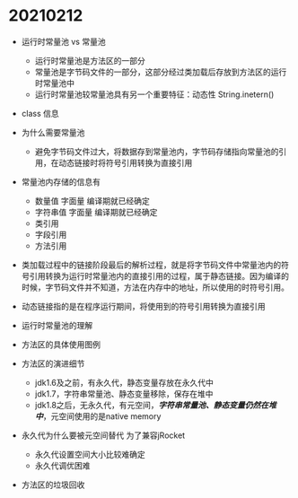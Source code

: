 # 20210212

+ 运行时常量池 vs 常量池
    + 运行时常量池是方法区的一部分
    + 常量池是字节码文件的一部分，这部分经过类加载后存放到方法区的运行时常量池中
    + 运行时常量池较常量池具有另一个重要特征：动态性 String.inetern()

+ class 信息
+ 为什么需要常量池 
    + 避免字节码文件过大，将数据存到常量池内，字节码存储指向常量池的引用，在动态链接时将符号引用转换为直接引用
+ 常量池内存储的信息有
    + 数量值 字面量 编译期就已经确定
    + 字符串值 字面量 编译期就已经确定
    + 类引用
    + 字段引用
    + 方法引用
+ 类加载过程中的链接阶段最后的解析过程，就是将字节码文件中常量池内的符号引用转换为运行时常量池内的直接引用的过程，属于静态链接。因为编译的时候，字节码文件并不知道，方法在内存中的地址，所以使用的时符号引用。
+ 动态链接指的是在程序运行期间，将使用到的符号引用转换为直接引用

+ 运行时常量池的理解
+ 方法区的具体使用图例
+ 方法区的演进细节
    + jdk1.6及之前，有永久代，静态变量存放在永久代中
    + jdk1.7，字符串常量池、静态变量移除，保存在堆中
    + jdk1.8之后，无永久代，有元空间，***字符串常量池、静态变量仍然在堆中***，元空间使用的是native memory
+ 永久代为什么要被元空间替代
    为了兼容jRocket
    + 永久代设置空间大小比较难确定
    + 永久代调优困难

+ 方法区的垃圾回收